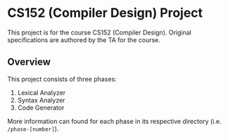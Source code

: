 # CS152 (Compiler Design) Project
This project is for the course CS152 (Compiler Design). Original specifications are authored by the TA for the course.

## Overview
This project consists of three phases:
1. Lexical Analyzer 
2. Syntax Analyzer 
3. Code Generator

More information can found for each phase in its respective directory (i.e. `/phase-[number]`).
